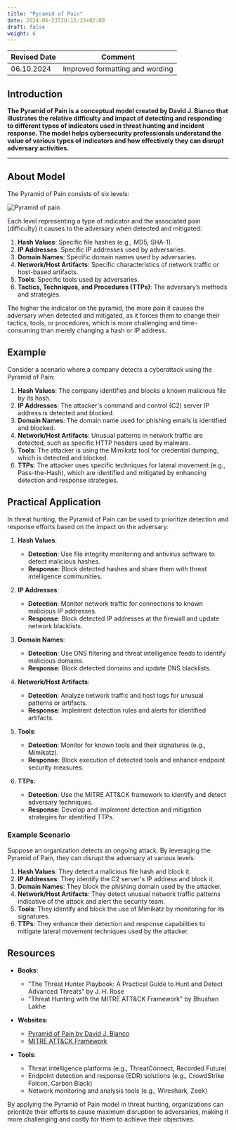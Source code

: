 ```yaml
---
title: "Pyramid of Pain"
date: 2024-06-23T20:15:33+02:00
draft: false
weight: 6
---
```


| Revised Date | Comment |
| ------------ | ------- |
| 06.10.2024   | Improved formatting and wording | 

## Introduction

**The Pyramid of Pain is a conceptual model created by David J. Bianco that illustrates the relative difficulty and impact of detecting and responding to different types of indicators used in threat hunting and incident response. The model helps cybersecurity professionals understand the value of various types of indicators and how effectively they can disrupt adversary activities.**

---

## About Model

The Pyramid of Pain consists of six levels:

![Pyramid of pain](/images/Pyramid-of-Pain-v2.png)

Each level representing a type of indicator and the associated pain (difficulty) it causes to the adversary when detected and mitigated:

1. **Hash Values**: Specific file hashes (e.g., MD5, SHA-1).
2. **IP Addresses**: Specific IP addresses used by adversaries.
3. **Domain Names**: Specific domain names used by adversaries.
4. **Network/Host Artifacts**: Specific characteristics of network traffic or host-based artifacts.
5. **Tools**: Specific tools used by adversaries.
6. **Tactics, Techniques, and Procedures (TTPs)**: The adversary’s methods and strategies.

The higher the indicator on the pyramid, the more pain it causes the adversary when detected and mitigated, as it forces them to change their tactics, tools, or procedures, which is more challenging and time-consuming than merely changing a hash or IP address.

## Example

Consider a scenario where a company detects a cyberattack using the Pyramid of Pain:

1. **Hash Values**: The company identifies and blocks a known malicious file by its hash.
2. **IP Addresses**: The attacker's command and control (C2) server IP address is detected and blocked.
3. **Domain Names**: The domain name used for phishing emails is identified and blocked.
4. **Network/Host Artifacts**: Unusual patterns in network traffic are detected, such as specific HTTP headers used by malware.
5. **Tools**: The attacker is using the Mimikatz tool for credential dumping, which is detected and blocked.
6. **TTPs**: The attacker uses specific techniques for lateral movement (e.g., Pass-the-Hash), which are identified and mitigated by enhancing detection and response strategies.

## Practical Application

In threat hunting, the Pyramid of Pain can be used to prioritize detection and response efforts based on the impact on the adversary:

1. **Hash Values**:
   - **Detection**: Use file integrity monitoring and antivirus software to detect malicious hashes.
   - **Response**: Block detected hashes and share them with threat intelligence communities.

2. **IP Addresses**:
   - **Detection**: Monitor network traffic for connections to known malicious IP addresses.
   - **Response**: Block detected IP addresses at the firewall and update network blacklists.

3. **Domain Names**:
   - **Detection**: Use DNS filtering and threat intelligence feeds to identify malicious domains.
   - **Response**: Block detected domains and update DNS blacklists.

4. **Network/Host Artifacts**:
   - **Detection**: Analyze network traffic and host logs for unusual patterns or artifacts.
   - **Response**: Implement detection rules and alerts for identified artifacts.

5. **Tools**:
   - **Detection**: Monitor for known tools and their signatures (e.g., Mimikatz).
   - **Response**: Block execution of detected tools and enhance endpoint security measures.

6. **TTPs**:
   - **Detection**: Use the MITRE ATT&CK framework to identify and detect adversary techniques.
   - **Response**: Develop and implement detection and mitigation strategies for identified TTPs.

### Example Scenario

Suppose an organization detects an ongoing attack. By leveraging the Pyramid of Pain, they can disrupt the adversary at various levels:

1. **Hash Values**: They detect a malicious file hash and block it.
2. **IP Addresses**: They identify the C2 server's IP address and block it.
3. **Domain Names**: They block the phishing domain used by the attacker.
4. **Network/Host Artifacts**: They detect unusual network traffic patterns indicative of the attack and alert the security team.
5. **Tools**: They identify and block the use of Mimikatz by monitoring for its signatures.
6. **TTPs**: They enhance their detection and response capabilities to mitigate lateral movement techniques used by the attacker.

## Resources

- **Books**:
  - "The Threat Hunter Playbook: A Practical Guide to Hunt and Detect Advanced Threats" by J. H. Rose
  - "Threat Hunting with the MITRE ATT&CK Framework" by Bhushan Lakhe

- **Websites**:
  - [Pyramid of Pain by David J. Bianco](https://detect-respond.blogspot.com/2013/03/the-pyramid-of-pain.html)
  - [MITRE ATT&CK Framework](https://attack.mitre.org/)

- **Tools**:
  - Threat intelligence platforms (e.g., ThreatConnect, Recorded Future)
  - Endpoint detection and response (EDR) solutions (e.g., CrowdStrike Falcon, Carbon Black)
  - Network monitoring and analysis tools (e.g., Wireshark, Zeek)

By applying the Pyramid of Pain model in threat hunting, organizations can prioritize their efforts to cause maximum disruption to adversaries, making it more challenging and costly for them to achieve their objectives.
